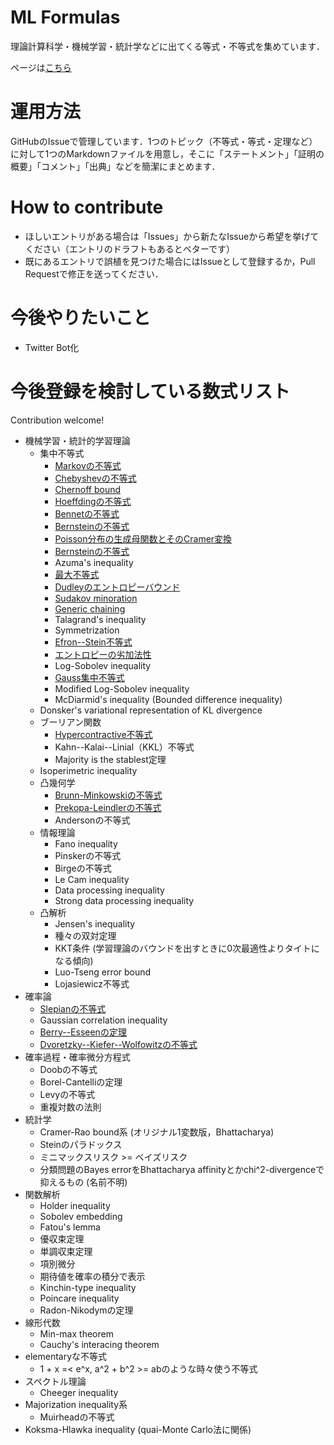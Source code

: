 # ML Formulas

理論計算科学・機械学習・統計学などに出てくる等式・不等式を集めています．

ページは[こちら](https://ml-formulas.readthedocs.io/ja/latest/index.html)

# 運用方法

GitHubのIssueで管理しています．1つのトピック（不等式・等式・定理など）に対して1つのMarkdownファイルを用意し，そこに「ステートメント」「証明の概要」「コメント」「出典」などを簡潔にまとめます．

# How to contribute

* ほしいエントリがある場合は「Issues」から新たなIssueから希望を挙げてください（エントリのドラフトもあるとベターです）
* 既にあるエントリで誤植を見つけた場合にはIssueとして登録するか，Pull Requestで修正を送ってください．

# 今後やりたいこと

* Twitter Bot化

# 今後登録を検討している数式リスト

Contribution welcome!

* 機械学習・統計的学習理論
  * 集中不等式
    * [Markovの不等式](docs/source/concentration/markov_inequality.md)
    * [Chebyshevの不等式](docs/source/concentration/chebyshev_inequality.md)
    * [Chernoff bound](docs/source/concentration/chernoff_bound.md)
    * [Hoeffdingの不等式](docs/source/concentration/hoeffding_inequality.md)
    * [Bennetの不等式](docs/source/concentration/bennett_inequality.md)
    * [Bernsteinの不等式](docs/source/concentration/bernstein_inequality.md)
    * [Poisson分布の生成母関数とそのCramer変換](docs/source/concentration/poisson_moment_generating_function.md)
    * [Bernsteinの不等式](docs/source/concentration/bernstein_inequality.md)
    * Azuma's inequality
    * [最大不等式](docs/source/concentration/maximal_inequality.md)
    * [Dudleyのエントロピーバウンド](docs/source/concentration/dudley_entropy_bound.md)
    * [Sudakov minoration](docs/source/concentration/sudakov_minoration.md)
    * [Generic chaining](docs/source/concentration/generic_chaining.md)
    * Talagrand's inequality
    * Symmetrization
    * [Efron--Stein不等式](docs/source/concentration/efron_stein.md)
    * [エントロピーの劣加法性](docs/source/concentration/subadditivity_of_entropy.md)
    * Log-Sobolev inequality
    * [Gauss集中不等式](docs/source/concentration/gaussian_concentration_inequality.md)
    * Modified Log-Sobolev inequality
    * McDiarmid's inequality (Bounded difference inequality)
  * Donsker's variational representation of KL divergence
  * ブーリアン関数
    * [Hypercontractive不等式](docs/source/boolean/hypercontractive_inequality.md)
    * Kahn--Kalai--Linial（KKL）不等式
    * Majority is the stablest定理
  * Isoperimetric inequality
  * 凸幾何学
    * [Brunn-Minkowskiの不等式](docs/source/convex_geometry/brunn_minkowski_inequality.md)
    * [Prekopa-Leindlerの不等式](docs/source/convex_geometry/prekopa_leindler_inequality.md)
    * Andersonの不等式
  * 情報理論
    * Fano inequality
    * Pinskerの不等式
    * Birgeの不等式
    * Le Cam inequality
    * Data processing inequality
    * Strong data processing inequality
  * 凸解析
    * Jensen's inequality
    * 種々の双対定理
    * KKT条件 (学習理論のバウンドを出すときに0次最適性よりタイトになる傾向)
    * Luo-Tseng error bound
    * Lojasiewicz不等式
* 確率論
  * [Slepianの不等式](docs/source/probability/slepian_inequality.md)
  * Gaussian correlation inequality
  * [Berry--Esseenの定理](docs/source/probability/berry_esseen_univariate.md)
  * [Dvoretzky--Kiefer--Wolfowitzの不等式](docs/source/probability/dvoretzky_kiefer_wolfowitz_inequality.md)
* 確率過程・確率微分方程式
  * Doobの不等式
  * Borel-Cantelliの定理
  * Levyの不等式
  * 重複対数の法則
* 統計学
  * Cramer-Rao bound系 (オリジナル1変数版，Bhattacharya)
  * Steinのパラドックス
  * ミニマックスリスク >= ベイズリスク
  * 分類問題のBayes errorをBhattacharya affinityとかchi^2-divergenceで抑えるもの (名前不明)
* 関数解析
  * Holder inequality
  * Sobolev embedding
  * Fatou's lemma
  * 優収束定理
  * 単調収束定理
  * 項別微分
  * 期待値を確率の積分で表示
  * Kinchin-type inequality
  * Poincare inequality
  * Radon-Nikodymの定理
* 線形代数
  * Min-max theorem
  * Cauchy's interacing theorem
* elementaryな不等式
  * 1 + x =< e^x, a^2 + b^2 >= abのような時々使う不等式
* スペクトル理論
  * Cheeger inequality
* Majorization inequality系
  * Muirheadの不等式
* Koksma-Hlawka inequality (quai-Monte Carlo法に関係)
